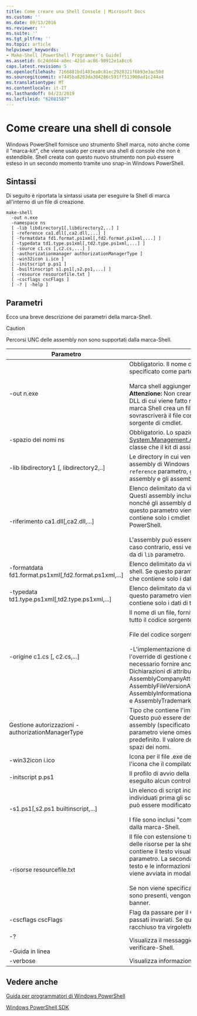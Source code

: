 ```yaml
---
title: Come creare una Shell Console | Microsoft Docs
ms.custom: ''
ms.date: 09/13/2016
ms.reviewer: ''
ms.suite: ''
ms.tgt_pltfrm: ''
ms.topic: article
helpviewer_keywords:
- Make-Shell [PowerShell Programmer's Guide]
ms.assetid: 6c24dd44-a8ec-421d-ac86-90912e1a8cc6
caps.latest.revision: 5
ms.openlocfilehash: 7166881bd1403ea8c81ec2928321f6b93e3ac58d
ms.sourcegitcommit: e7445ba8203da304286c591ff513900ad1c244a4
ms.translationtype: MT
ms.contentlocale: it-IT
ms.lasthandoff: 04/23/2019
ms.locfileid: "62081587"
---
```

# <a name="how-to-create-a-console-shell"></a>Come creare una shell di console

Windows PowerShell fornisce uno strumento Shell marca, noto anche come il "marca-kit", che viene usato per creare una shell di console che non è estendibile. Shell creata con questo nuovo strumento non può essere esteso in un secondo momento tramite uno snap-in Windows PowerShell.

## <a name="syntax"></a>Sintassi

Di seguito è riportata la sintassi usata per eseguire la Shell di marca all'interno di un file di creazione.

```
make-shell
  -out n.exe
  -namespace ns
  [ -lib libdirectory1[,libdirectory2,..] ]
  [ -reference ca1.dll[,ca2.dll,...] ]
  [ -formatdata fd1.format.ps1xml[,fd2.format.ps1xml,...] ]
  [ -typedata td1.type.ps1xml[,td2.type.ps1xml,...] ]
  [ -source c1.cs [,c2.cs,...] ]
  [ -authorizationmanager authorizationManagerType ]
  [ -win32icon i.ico ]
  [ -initscript p.ps1 ]
  [ -builtinscript s1.ps1[,s2.ps1,...] ]
  [ -resource resourcefile.txt ]
  [ -cscflags cscFlags ]
  [ -? | -help ]
```

## <a name="parameters"></a>Parametri

Ecco una breve descrizione dei parametri della marca-Shell.

> [!CAUTION]
> Percorsi UNC delle assembly non sono supportati dalla marca-Shell.

|Parametro|Description|
|---------------|-----------------|
|-out n.exe|Obbligatorio. Il nome della shell per produrre. Il percorso è specificato come parte di questo parametro.<br /><br /> Marca shell aggiungerà ".exe" questo valore se non è specificato. **Attenzione:**  Non creare un file di output con lo stesso nome del file DLL di cui viene fatto riferimento. Se si tenta di ciò, lo strumento marca Shell crea un file con estensione cs con lo stesso nome, che sovrascriverà il file con estensione cs che contiene il codice sorgente di cmdlet.|
|-spazio dei nomi ns|Obbligatorio. Lo spazio dei nomi da utilizzare per derivato [System.Management.Automation.Runspaces.Runspaceconfiguration](/dotnet/api/System.Management.Automation.Runspaces.RunspaceConfiguration) classe che il kit di assicurarsi che genera l'errore e viene compilato.|
|-lib libdirectory1 [, libdirectory2,..]|Le directory in cui vengono cercate gli assembly .NET, inclusi gli assembly di Windows PowerShell, assembly specificati per il `reference` parametro, gli assembly di riferimento indiretto da un altro assembly e gli assembly di sistema di .NET.|
|-riferimento ca1.dll[,ca2.dll,...]|Elenco delimitato da virgole degli assembly da includere nella shell. Questi assembly include tutti i cmdlet e gli assembly del provider, nonché gli assembly di risorse che devono essere caricati. Se questo parametro viene omesso, una shell viene prodotto che contiene solo i cmdlet e provider principali fornite da Windows PowerShell.<br /><br /> L'assembly può essere specificato usando il percorso completo, in caso contrario, essi verrà cercati utilizzando il percorso specificato da di `lib` parametro.|
|-formatdata fd1.format.ps1xml[,fd2.format.ps1xml,...]|Elenco delimitato da virgole di formattare i dati da includere nella shell. Se questo parametro viene omesso, una shell viene prodotto che contiene solo i dati di formato forniti da Windows PowerShell.|
|-typedata td1.type.ps1xml[,td2.type.ps1xml,...]|Elenco delimitato da virgole di dati di tipo da includere nella shell. Se questo parametro viene omesso, una shell viene prodotto che contiene solo i dati di tipo forniti da Windows PowerShell.|
|-origine c1.cs [, c2.cs,...]|Il nome di un file, fornito dallo sviluppatore di shell, che contiene tutto il codice sorgente necessario per compilare la shell.<br /><br /> File del codice sorgente può contenere il codice sorgente seguente:<br /><br /> -L'implementazione di gestione di autorizzazione che esegue l'override di gestione di autorizzazioni predefinito. (Questo è stato necessario fornire anche compilato in un assembly.)<br />Dichiarazioni di attributi informativi assembly: ad esempio il AssemblyCompanyAttribute AssemblyCopyrightAttribute, AssemblyFileVersionAttribute, AssemblyInformationalVersionAttribute, AssemblyProductAttribute, e AssemblyTrademarkAttribute.|
|Gestione autorizzazioni - authorizationManagerType|Tipo che contiene l'implementazione del gestore di autorizzazione. Questo può essere definito nel codice sorgente o compilato in un assembly (specificato da di `reference` parametro). Se questo parametro viene omesso, viene utilizzato il gestore di sicurezza predefinito. Il valore deve essere il nome completo del tipo, inclusi gli spazi dei nomi.|
|-win32icon i.ico|Icona per il file .exe della shell. Se non specificato, la shell avrà l'icona che il compilatore c# include (se presente).|
|-initscript p.ps1|Il profilo di avvio della shell. Il file viene fornito "come-è"; viene eseguito alcun controllo di validità dalla marca-Shell.|
|-s1.ps1[,s2.ps1 builtinscript,...]|Un elenco di script incorporato per la shell. Questi script vengono individuati prima gli script nel percorso e il relativo contenuto non può essere modificato dopo aver compilata la shell.<br /><br /> I file sono inclusi "come-è"; viene eseguito alcun controllo di validità dalla marca-Shell.|
|-risorse resourcefile.txt|Il file con estensione txt contenente della Guida in linea e banner delle risorse per la shell. La prima risorsa denominata ShellHelp e contiene il testo visualizzato se la shell viene richiamata con il `help` parametro. La seconda risorsa denominata ShellBanner e contiene il testo e le informazioni sul copyright visualizzate quando la shell viene avviata in modalità interattiva.<br /><br /> Se non viene specificato questo parametro o queste risorse non sono presenti, vengono utilizzati un generico della Guida in linea e banner.|
|-cscflags cscFlags|Flag da passare per il C# compilatore (csc.exe). Questi vengono passati invariati. Se questo parametro include spazi, deve essere racchiuso tra virgolette doppie.|
|-?<br /><br /> -Guida in linea|Visualizza il messaggio di copyright e opzioni della riga di comando verificare-Shell.|
|-verbose|Visualizza informazioni dettagliate durante la creazione della shell.|

## <a name="see-also"></a>Vedere anche

[Guida per programmatori di Windows PowerShell](./windows-powershell-programmer-s-guide.md)

[Windows PowerShell SDK](../windows-powershell-reference.md)